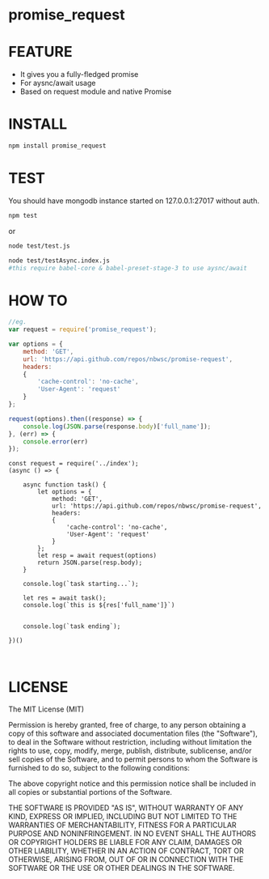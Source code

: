 # promise_request



FEATURE
===========
* It gives you a fully-fledged promise
* For aysnc/await usage
* Based on request module and native Promise

INSTALL
===========
```bash
npm install promise_request
```
TEST
===========

You should have mongodb instance started on 127.0.0.1:27017 without auth.
```bash
npm test
```
or
```bash
node test/test.js

node test/testAsync.index.js
#this require babel-core & babel-preset-stage-3 to use aysnc/await
```
HOW TO
===========
```javascript
//eg.
var request = require('promise_request');

var options = {
    method: 'GET',
    url: 'https://api.github.com/repos/nbwsc/promise-request',
    headers:
    {
        'cache-control': 'no-cache',
        'User-Agent': 'request'
    }
};

request(options).then((response) => {
    console.log(JSON.parse(response.body)['full_name']);
}, (err) => {
    console.error(err)
});

```
```
const request = require('../index');
(async () => {

    async function task() {
        let options = {
            method: 'GET',
            url: 'https://api.github.com/repos/nbwsc/promise-request',
            headers:
            {
                'cache-control': 'no-cache',
                'User-Agent': 'request'
            }
        };
        let resp = await request(options)
        return JSON.parse(resp.body);
    }

    console.log(`task starting...`);

    let res = await task();
    console.log(`this is ${res['full_name']}`)

    
    console.log(`task ending`);

})()



```

LICENSE
===========
The MIT License (MIT)

Permission is hereby granted, free of charge, to any person obtaining a copy of this software and associated documentation files (the "Software"), to deal in the Software without restriction, including without limitation the rights to use, copy, modify, merge, publish, distribute, sublicense, and/or sell copies of the Software, and to permit persons to whom the Software is furnished to do so, subject to the following conditions:

The above copyright notice and this permission notice shall be included in all copies or substantial portions of the Software.

THE SOFTWARE IS PROVIDED "AS IS", WITHOUT WARRANTY OF ANY KIND, EXPRESS OR IMPLIED, INCLUDING BUT NOT LIMITED TO THE WARRANTIES OF MERCHANTABILITY, FITNESS FOR A PARTICULAR PURPOSE AND NONINFRINGEMENT. IN NO EVENT SHALL THE AUTHORS OR COPYRIGHT HOLDERS BE LIABLE FOR ANY CLAIM, DAMAGES OR OTHER LIABILITY, WHETHER IN AN ACTION OF CONTRACT, TORT OR OTHERWISE, ARISING FROM, OUT OF OR IN CONNECTION WITH THE SOFTWARE OR THE USE OR OTHER DEALINGS IN THE SOFTWARE.
